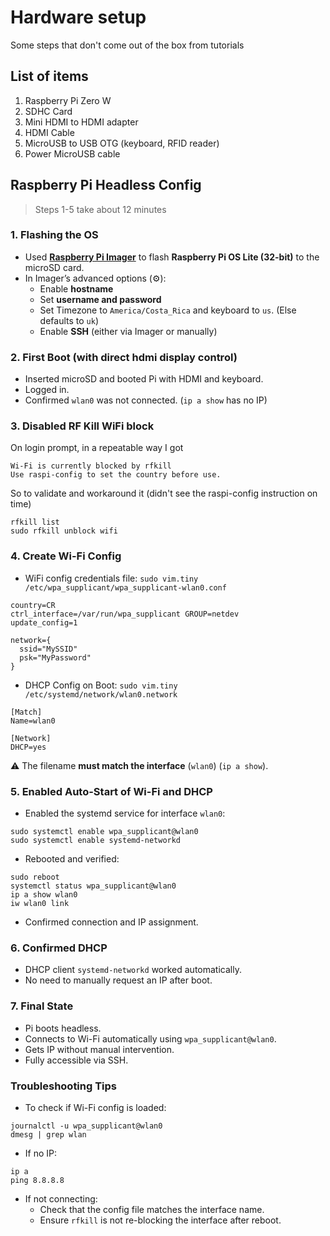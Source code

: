 # Hardware setup

Some steps that don't come out of the box from tutorials

## List of items

1. Raspberry Pi Zero W
2. SDHC Card
3. Mini HDMI to HDMI adapter
4. HDMI Cable
5. MicroUSB to USB OTG (keyboard, RFID reader)
6. Power MicroUSB cable

## Raspberry Pi Headless Config

> Steps 1-5 take about 12 minutes

### 1. Flashing the OS

- Used [**Raspberry Pi Imager**](https://www.raspberrypi.com/software/) to flash **Raspberry Pi OS Lite (32-bit)** to the microSD card.
- In Imager’s advanced options (⚙️):
  - Enable **hostname**
  - Set **username and password**
  - Set Timezone to `America/Costa_Rica` and keyboard to `us`. (Else defaults to `uk`)
  - Enable **SSH** (either via Imager or manually)

### 2. First Boot (with direct hdmi display control)

- Inserted microSD and booted Pi with HDMI and keyboard.
- Logged in.
- Confirmed `wlan0` was not connected. (`ip a show` has no IP)

### 3. Disabled RF Kill WiFi block

On login prompt, in a repeatable way I got 

```
Wi-Fi is currently blocked by rfkill
Use raspi-config to set the country before use.
```

So to validate and workaround it (didn't see the raspi-config instruction on time)

```
rfkill list
sudo rfkill unblock wifi
```

### 4. Create Wi-Fi Config

- WiFi config credentials file: `sudo vim.tiny /etc/wpa_supplicant/wpa_supplicant-wlan0.conf`

```
country=CR  
ctrl_interface=/var/run/wpa_supplicant GROUP=netdev
update_config=1  

network={  
  ssid="MySSID"  
  psk="MyPassword"
}
```

- DHCP Config on Boot: `sudo vim.tiny /etc/systemd/network/wlan0.network`

```
[Match]
Name=wlan0

[Network]
DHCP=yes
```

⚠️ The filename **must match the interface** (`wlan0`) (`ip a show`).

### 5. Enabled Auto-Start of Wi-Fi and DHCP

- Enabled the systemd service for interface `wlan0`:

```
sudo systemctl enable wpa_supplicant@wlan0
sudo systemctl enable systemd-networkd
```

- Rebooted and verified:

```
sudo reboot
systemctl status wpa_supplicant@wlan0  
ip a show wlan0  
iw wlan0 link
```

- Confirmed connection and IP assignment.

### 6. Confirmed DHCP

- DHCP client `systemd-networkd` worked automatically.
- No need to manually request an IP after boot.

### 7. Final State

- Pi boots headless.
- Connects to Wi-Fi automatically using `wpa_supplicant@wlan0`.
- Gets IP without manual intervention.
- Fully accessible via SSH.

### Troubleshooting Tips

- To check if Wi-Fi config is loaded:

```
journalctl -u wpa_supplicant@wlan0  
dmesg | grep wlan
```
- If no IP:

```
ip a  
ping 8.8.8.8
```

- If not connecting:
  - Check that the config file matches the interface name.
  - Ensure `rfkill` is not re-blocking the interface after reboot.
